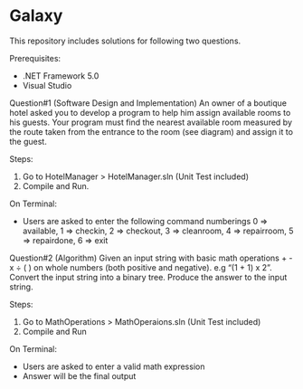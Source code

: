 # Galaxy
This repository includes solutions for following two questions.

Prerequisites:
- .NET Framework 5.0
- Visual Studio

Question#1 (Software Design and Implementation)
An owner of a boutique hotel asked you to develop a program to help him assign available rooms to his guests. Your program must find the nearest available room measured by the route taken from the entrance to the room (see diagram) and assign it to the guest.

Steps:
1. Go to HotelManager > HotelManager.sln (Unit Test included)
2. Compile and Run.

On Terminal:
- Users are asked to enter the following command numberings 
0 => available, 1 => checkin, 2 => checkout, 3 => cleanroom, 4 => repairroom, 5 => repairdone, 6 => exit

Question#2 (Algorithm)
Given an input string with basic math operations + - x ÷ ( ) on whole numbers (both positive and negative). e.g “(1 + 1) x 2”. Convert the input string into a binary tree. Produce the answer to the input string.

Steps: 
1. Go to MathOperations > MathOperaions.sln (Unit Test included)
2. Compile and Run

On Terminal:
- Users are asked to enter a valid math expression
- Answer will be the final output
